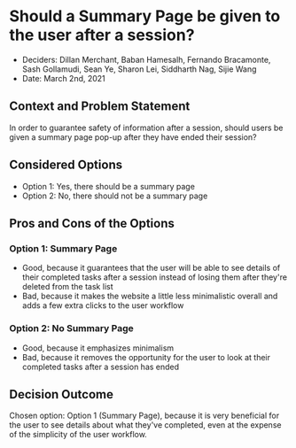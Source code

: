 # Should a Summary Page be given to the user after a session?

* Deciders: Dillan Merchant, Baban Hamesalh, Fernando Bracamonte, Sash Gollamudi, Sean Ye, Sharon Lei, Siddharth Nag, Sijie Wang
* Date: March 2nd, 2021

## Context and Problem Statement

In order to guarantee safety of information after a session, should users be given a summary page pop-up after they have ended their session?

## Considered Options

* Option 1: Yes, there should be a summary page
* Option 2: No, there should not be a summary page

## Pros and Cons of the Options 

### Option 1: Summary Page

* Good, because it guarantees that the user will be able to see details of their completed tasks after a session instead of losing them after they're deleted from the task list
* Bad, because it makes the website a little less minimalistic overall and adds a few extra clicks to the user workflow

### Option 2: No Summary Page

* Good, because it emphasizes minimalism
* Bad, because it removes the opportunity for the user to look at their completed tasks after a session has ended

## Decision Outcome

Chosen option: Option 1 (Summary Page), because it is very beneficial for the user to see details about what they've completed, even at the expense of the simplicity of the user workflow.
